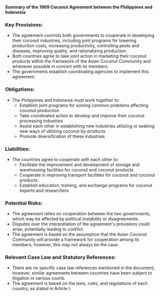 **Summary of the 1969 Coconut Agreement between the Philippines and Indonesia**

### Key Provisions:

*   The agreement commits both governments to cooperate in developing their coconut industries, including joint programs for lowering production costs, increasing productivity, controlling pests and diseases, improving quality, and rationalizing production.
*   Both countries agree to take joint action in marketing their coconut products within the framework of the Asian Coconut Community and whenever possible in concert with its members.
*   The governments establish coordinating agencies to implement this agreement.

### Obligations:

*   The Philippines and Indonesia must work together to:
    *   Establish joint programs for solving common problems affecting coconut production
    *   Take coordinated action to develop and improve their coconut processing industries
    *   Assist each other in establishing new industries utilizing or seeking new ways of utilizing coconut by-products
    *   Promote diversification of these industries

### Liabilities:

*   The countries agree to cooperate with each other to:
    *   Facilitate the improvement and development of storage and warehousing facilities for coconut and coconut products
    *   Cooperate in improving transport facilities for coconut and coconut products
    *   Establish education, training, and exchange programs for coconut experts and researchers

### Potential Risks:

*   The agreement relies on cooperation between the two governments, which may be affected by political instability or disagreements.
*   Disputes over the interpretation of the agreement's provisions could arise, potentially leading to conflict.
*   The agreement is based on the assumption that the Asian Coconut Community will provide a framework for cooperation among its members; however, this may not always be the case.

### Relevant Case Law and Statutory References:

*   There are no specific case law references mentioned in the document; however, similar agreements between countries have been subject to litigation in various courts.
*   The agreement is based on the laws, rules, and regulations of each country, as stated in Article I.